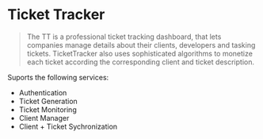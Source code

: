 # Ticket Tracker

> The TT is a professional ticket tracking dashboard, that lets companies manage details about their clients, developers and tasking tickets. TicketTracker also uses sophisticated algorithms to monetize each ticket according the corresponding client and ticket description.

Suports the following services:
* Authentication
* Ticket Generation
* Ticket Monitoring 
* Client Manager
* Client + Ticket Sychronization

    
